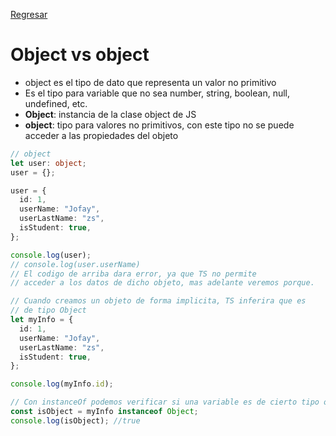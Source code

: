 [Regresar](../README.md)

# Object vs object

- object es el tipo de dato que representa un valor no primitivo
- Es el tipo para variable que no sea number, string, boolean, null, undefined, etc.
- **Object**: instancia de la clase object de JS
- **object**: tipo para valores no primitivos, con este tipo no se puede acceder a las propiedades del objeto

```ts
// object
let user: object;
user = {};

user = {
  id: 1,
  userName: "Jofay",
  userLastName: "zs",
  isStudent: true,
};

console.log(user);
// console.log(user.userName)
// El codigo de arriba dara error, ya que TS no permite
// acceder a los datos de dicho objeto, mas adelante veremos porque.

// Cuando creamos un objeto de forma implicita, TS inferira que es
// de tipo Object
let myInfo = {
  id: 1,
  userName: "Jofay",
  userLastName: "zs",
  isStudent: true,
};

console.log(myInfo.id);

// Con instanceOf podemos verificar si una variable es de cierto tipo o no
const isObject = myInfo instanceof Object;
console.log(isObject); //true
```